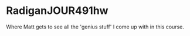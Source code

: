 RadiganJOUR491hw
================

Where Matt gets to see all the 'genius stuff' I come up with in this course. 
